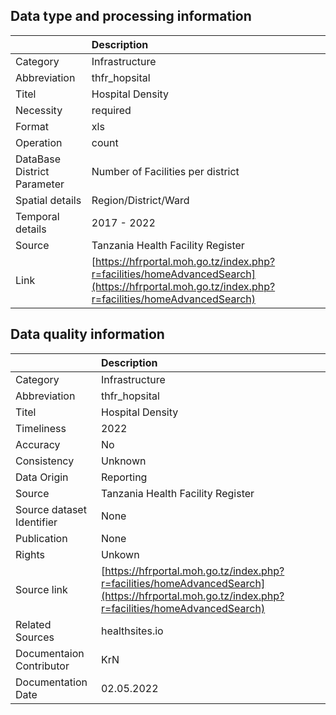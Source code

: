 ## Data type and processing information 

|                             | Description                                                                                                                                    |
|:----------------------------|:-----------------------------------------------------------------------------------------------------------------------------------------------|
| Category                    | Infrastructure                                                                                                                                 |
| Abbreviation                | thfr_hopsital                                                                                                                                  |
| Titel                       | Hospital Density                                                                                                                               |
| Necessity                   | required                                                                                                                                       |
| Format                      | xls                                                                                                                                            |
| Operation                   | count                                                                                                                                          |
| DataBase District Parameter | Number of Facilities per district                                                                                                              |
| Spatial details             | Region/District/Ward                                                                                                                           |
| Temporal details            | 2017 - 2022                                                                                                                                    |
| Source                      | Tanzania Health Facility Register                                                                                                              |
| Link                        | [https://hfrportal.moh.go.tz/index.php?r=facilities/homeAdvancedSearch](https://hfrportal.moh.go.tz/index.php?r=facilities/homeAdvancedSearch) |

## Data quality information 

|                           | Description                                                                                                                                    |
|:--------------------------|:-----------------------------------------------------------------------------------------------------------------------------------------------|
| Category                  | Infrastructure                                                                                                                                 |
| Abbreviation              | thfr_hopsital                                                                                                                                  |
| Titel                     | Hospital Density                                                                                                                               |
| Timeliness                | 2022                                                                                                                                           |
| Accuracy                  | No                                                                                                                                             |
| Consistency               | Unknown                                                                                                                                        |
| Data Origin               | Reporting                                                                                                                                      |
| Source                    | Tanzania Health Facility Register                                                                                                              |
| Source dataset Identifier | None                                                                                                                                           |
| Publication               | None                                                                                                                                           |
| Rights                    | Unkown                                                                                                                                         |
| Source link               | [https://hfrportal.moh.go.tz/index.php?r=facilities/homeAdvancedSearch](https://hfrportal.moh.go.tz/index.php?r=facilities/homeAdvancedSearch) |
| Related Sources           | healthsites.io                                                                                                                                 |
| Documentaion Contributor  | KrN                                                                                                                                            |
| Documentation Date        | 02.05.2022                                                                                                                                     |